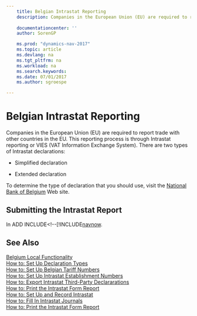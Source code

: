```yaml
---
    title: Belgian Intrastat Reporting 
    description: Companies in the European Union (EU) are required to report trade with other countries in the EU. This reporting process is through Intrastat reporting or VIES (VAT Information Exchange System). There are two types of Intrastat declarations:
    
    documentationcenter: ''
    author: SorenGP

    ms.prod: "dynamics-nav-2017"
    ms.topic: article
    ms.devlang: na
    ms.tgt_pltfrm: na
    ms.workload: na
    ms.search.keywords:
    ms.date: 07/01/2017
    ms.author: sgroespe

---
```

# Belgian Intrastat Reporting
Companies in the European Union (EU) are required to report trade with other countries in the EU. This reporting process is through Intrastat reporting or VIES (VAT Information Exchange System). There are two types of Intrastat declarations:  
  
-   Simplified declaration  
  
-   Extended declaration  
  
 To determine the type of declaration that you should use, visit the [National Bank of Belgium](http://go.microsoft.com/fwlink/?LinkId=163064) Web site.  
  
## Submitting the Intrastat Report  
 In ADD INCLUDE<!--[!INCLUDE[navnow](how-to-export-intrastat-third-party-declararations.md).  
  
## See Also  
 [Belgium Local Functionality](belgium-local-functionality.md)   
 [How to: Set Up Declaration Types](how-to-set-up-declaration-types.md)   
 [How to: Set Up Belgian Tariff Numbers](how-to-set-up-belgian-tariff-numbers.md)   
 [How to: Set Up Intrastat Establishment Numbers](how-to-set-up-intrastat-establishment-numbers.md)   
 [How to: Export Intrastat Third-Party Declararations](how-to-export-intrastat-third-party-declararations.md)   
 [How to: Print the Intrastat Form Report](how-to-print-the-intrastat-form-report.md)   
 [How to: Set Up and Record Intrastat](how-to-set-up-and-record-intrastat.md)   
 [How to: Fill In Intrastat Journals](how-to-fill-in-intrastat-journals.md)   
 [How to: Print the Intrastat Form Report](how-to-print-the-intrastat-form-report.md)